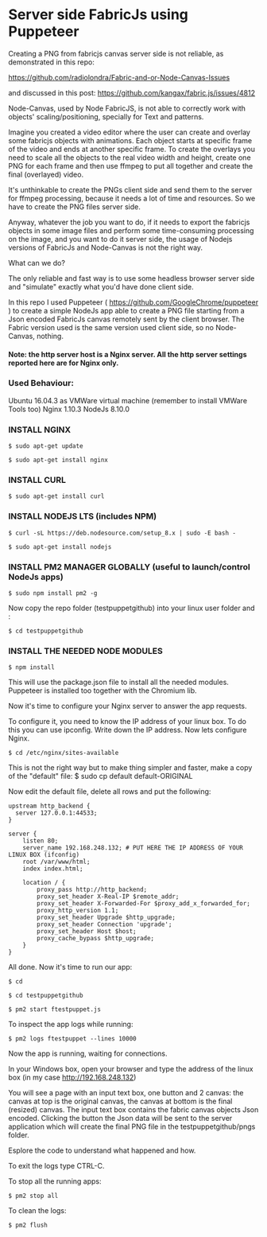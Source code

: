 # Server side FabricJs using Puppeteer

Creating a PNG from fabricjs canvas server side is not reliable, as demonstrated in this repo:

https://github.com/radiolondra/Fabric-and-or-Node-Canvas-Issues

and discussed in this post:
https://github.com/kangax/fabric.js/issues/4812

Node-Canvas, used by Node FabricJS, is not able to correctly work with objects' scaling/positioning, specially for Text and patterns.

Imagine you created a video editor where the user can create and overlay some fabricjs objects with animations. Each object starts at specific frame of the video and ends at another specific frame. To create the overlays you need to scale all the objects to the real video width and height, create one PNG for each frame and then use ffmpeg to put all together and create the final (overlayed) video.

It's unthinkable to create the PNGs client side and send them to the server for ffmpeg processing, because it needs a lot of time and resources. So we have to create the PNG files server side.

Anyway, whatever the job you want to do, if it needs to export the fabricjs objects in some image files and perform some time-consuming processing on the image, and you want to do it server side, the usage of Nodejs versions of FabricJs and Node-Canvas is not the right way.

What can we do?

The only reliable and fast way is to use some headless browser server side and "simulate" exactly what you'd have done client side.

In this repo I used Puppeteer ( https://github.com/GoogleChrome/puppeteer ) to create a simple NodeJs app able to create a PNG file starting from a Json encoded FabricJs canvas remotely sent by the client browser. The Fabric version used is the same version used client side, so no Node-Canvas, nothing.

#### Note: the http server host is a Nginx server. All the http server settings reported here are for Nginx only.

### Used Behaviour:

Ubuntu 16.04.3 as VMWare virtual machine (remember to install VMWare Tools too)
Nginx 1.10.3
NodeJs 8.10.0

### INSTALL NGINX

```$ sudo apt-get update```

```$ sudo apt-get install nginx```

### INSTALL CURL

```$ sudo apt-get install curl```

### INSTALL NODEJS LTS (includes NPM)

```$ curl -sL https://deb.nodesource.com/setup_8.x | sudo -E bash -```

```$ sudo apt-get install nodejs```

### INSTALL PM2 MANAGER GLOBALLY (useful to launch/control NodeJs apps)

```$ sudo npm install pm2 -g```

Now copy the repo folder (testpuppetgithub) into your linux user folder and :

```$ cd testpuppetgithub```

### INSTALL THE NEEDED NODE MODULES

```$ npm install```

This will use the package.json file to install all the needed modules. Puppeteer is installed too together with the Chromium lib.


Now it's time to configure your Nginx server to answer the app requests.

To configure it, you need to know the IP address of your linux box. To do this you can use ipconfig. Write down the IP address.
Now lets configure Nginx.

```$ cd /etc/nginx/sites-available```

This is not the right way but to make thing simpler and faster, make a copy of the "default" file:
$ sudo cp default default-ORIGINAL

Now edit the default file, delete all rows and put the following:

```
upstream http_backend {
  server 127.0.0.1:44533;
}

server {
	listen 80;
	server_name 192.168.248.132; # PUT HERE THE IP ADDRESS OF YOUR LINUX BOX (ifconfig)
	root /var/www/html;
	index index.html;

	location / {
		proxy_pass http://http_backend;
		proxy_set_header X-Real-IP $remote_addr;
		proxy_set_header X-Forwarded-For $proxy_add_x_forwarded_for;
		proxy_http_version 1.1;
		proxy_set_header Upgrade $http_upgrade;
		proxy_set_header Connection 'upgrade';
		proxy_set_header Host $host;
		proxy_cache_bypass $http_upgrade;
	}
}
```

All done. Now it's time to run our app:

```
$ cd

$ cd testpuppetgithub

$ pm2 start ftestpuppet.js
```

To inspect the app logs while running:

```$ pm2 logs ftestpuppet --lines 10000```

Now the app is running, waiting for connections.

In your Windows box, open your browser and type the address of the linux box (in my case http://192.168.248.132)

You will see a page with an input text box, one button and 2 canvas: the canvas at top is the original canvas, the canvas at bottom is the final (resized) canvas. The input text box contains the fabric canvas objects Json encoded. Clicking the button the Json data will be sent to the server application which will create the final PNG file in the testpuppetgithub/pngs folder.

Esplore the code to understand what happened and how.

To exit the logs type CTRL-C.

To stop all the running apps:

```$ pm2 stop all```

To clean the logs:

```$ pm2 flush```

